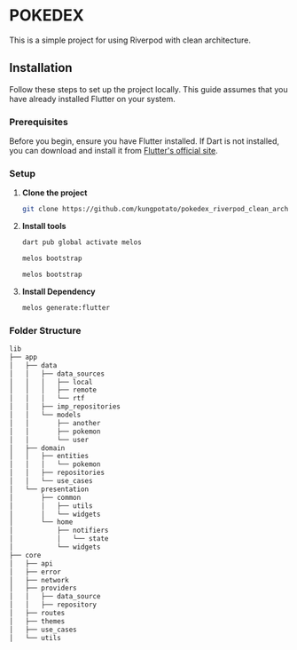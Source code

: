 # POKEDEX

This is a simple project for using Riverpod with clean architecture.

## Installation

Follow these steps to set up the project locally. This guide assumes that you have already installed
Flutter on your system.

### Prerequisites

Before you begin, ensure you have Flutter installed. If Dart is not installed, you can download and
install it from [Flutter's official site](https://docs.flutter.dev/get-started/install).

### Setup

1. **Clone the project**
   ```bash
   git clone https://github.com/kungpotato/pokedex_riverpod_clean_architecture.git

2. **Install tools**
   ```bash
   dart pub global activate melos
   ```
   ```bash
   melos bootstrap
   ```
    ```bash
   melos bootstrap
   ```

3. **Install Dependency**
   ```bash
   melos generate:flutter
   ```

### Folder Structure

   ```bash
lib
├── app
│   ├── data
│   │   ├── data_sources
│   │   │   ├── local
│   │   │   ├── remote
│   │   │   └── rtf
│   │   ├── imp_repositories
│   │   └── models
│   │       ├── another
│   │       ├── pokemon
│   │       └── user
│   ├── domain
│   │   ├── entities
│   │   │   └── pokemon
│   │   ├── repositories
│   │   └── use_cases
│   └── presentation
│       ├── common
│       │   ├── utils
│       │   └── widgets
│       └── home
│           ├── notifiers
│           │   └── state
│           └── widgets
├── core
│   ├── api
│   ├── error
│   ├── network
│   ├── providers
│   │   ├── data_source
│   │   ├── repository
│   ├── routes
│   ├── themes
│   ├── use_cases
│   └── utils
   ```